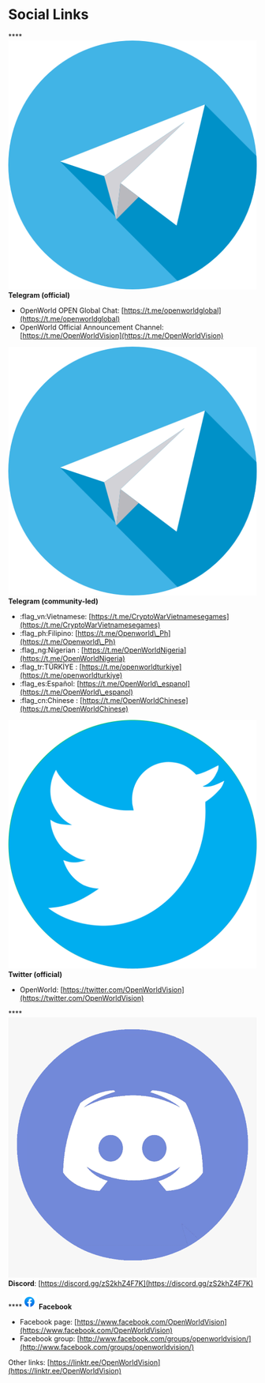 # Social Links

****![](<.gitbook/assets/telegram icon.png>) **Telegram (official)**&#x20;

* OpenWorld OPEN Global Chat: [https://t.me/openworldglobal](https://t.me/openworldglobal)
* OpenWorld Official Announcement Channel: [https://t.me/OpenWorldVision](https://t.me/OpenWorldVision)

![](<.gitbook/assets/telegram icon.png>) **Telegram (community-led)**

* :flag\_vn:Vietnamese: [https://t.me/CryptoWarVietnamesegames](https://t.me/CryptoWarVietnamesegames)
* :flag\_ph:Filipino: [https://t.me/Openworld\_Ph](https://t.me/Openworld\_Ph)
* :flag\_ng:Nigerian : [https://t.me/OpenWorldNigeria](https://t.me/OpenWorldNigeria)
* :flag\_tr:TÜRKİYE : [https://t.me/openworldturkiye](https://t.me/openworldturkiye)
* :flag\_es:Español: [https://t.me/OpenWorld\_espanol](https://t.me/OpenWorld\_espanol)
* :flag\_cn:Chinese : [https://t.me/OpenWorldChinese](https://t.me/OpenWorldChinese)

![](<.gitbook/assets/twitter icon.png>) **Twitter (official)**&#x20;

* OpenWorld: [https://twitter.com/OpenWorldVision](https://twitter.com/OpenWorldVision)

****![](<.gitbook/assets/discord-logo-01-discord-logo-11562849833clsolz2mbc (1).png>) **Discord**: [https://discord.gg/zS2khZ4F7K](https://discord.gg/zS2khZ4F7K)

****![](.gitbook/assets/facebook-icons.png) **Facebook**

* Facebook page: [https://www.facebook.com/OpenWorldVision](https://www.facebook.com/OpenWorldVision)
* Facebook group: [http://www.facebook.com/groups/openworldvision/](http://www.facebook.com/groups/openworldvision/)

Other links: [https://linktr.ee/OpenWorldVision](https://linktr.ee/OpenWorldVision)
